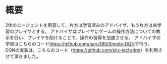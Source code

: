 # 概要
2体のエージェントを用意して、片方は学習済みのアドバイザ、もう片方は未学習のプレイヤとする。
アドバイザはプレイヤにゲームの操作方法についての教示を行い、プレイヤを助けることで、操作の習得を加速させる。
アドバイザの学習はこちらのコード<https://github.com/naru380/Simple-DQN>で行う。    
DQNの実装は、こちらのコード（<https://github.com/elix-tech/dqn>）を利用させて頂きました。
